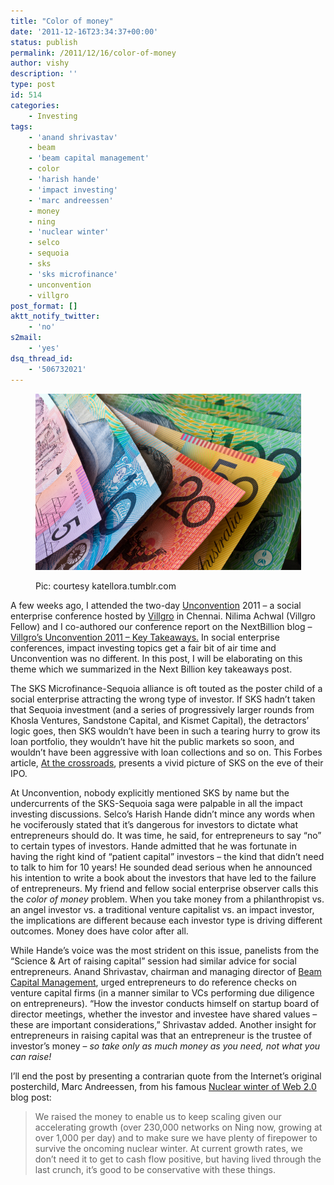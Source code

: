 ```yaml
---
title: "Color of money"
date: '2011-12-16T23:34:37+00:00'
status: publish
permalink: /2011/12/16/color-of-money
author: vishy
description: ''
type: post
id: 514
categories:
    - Investing
tags:
    - 'anand shrivastav'
    - beam
    - 'beam capital management'
    - color
    - 'harish hande'
    - 'impact investing'
    - 'marc andreessen'
    - money
    - ning
    - 'nuclear winter'
    - selco
    - sequoia
    - sks
    - 'sks microfinance'
    - unconvention
    - villgro
post_format: []
aktt_notify_twitter:
    - 'no'
s2mail:
    - 'yes'
dsq_thread_id:
    - '506732021'
---
```

<figure aria-describedby="caption-attachment-515" class="wp-caption alignleft" id="attachment_515" style="width: 425px">

[![](../../../../uploads/2011/12/australian_currency_pic.jpg "australian_currency_pic")](../../../../uploads/2011/12/australian_currency_pic.jpg)<figcaption class="wp-caption-text" id="caption-attachment-515">Pic: courtesy katellora.tumblr.com</figcaption></figure>

A few weeks ago, I attended the two-day [Unconvention](http://www.unconvention.co.in/) 2011 – a social enterprise conference hosted by [Villgro](http://www.villgro.org/) in Chennai. Nilima Achwal (Villgro Fellow) and I co-authored our conference report on the NextBillion blog – [Villgro’s Unconvention 2011 – Key Takeaways.](http://www.nextbillion.net/blog/2011/12/13/at-villgros-unconvention-) In social enterprise conferences, impact investing topics get a fair bit of air time and Unconvention was no different. In this post, I will be elaborating on this theme which we summarized in the Next Billion key takeaways post.

The SKS Microfinance-Sequoia alliance is oft touted as the poster child of a social enterprise attracting the wrong type of investor. If SKS hadn’t taken that Sequoia investment (and a series of progressively larger rounds from Khosla Ventures, Sandstone Capital, and Kismet Capital), the detractors’ logic goes, then SKS wouldn’t have been in such a tearing hurry to grow its loan portfolio, they wouldn’t have hit the public markets so soon, and wouldn’t have been aggressive with loan collections and so on. This Forbes article, [At the crossroads](http://www.forbes.com/2009/09/25/crossroads-vikram-akula-sks-microfinance-suresh-gurumani-forbes-india.html), presents a vivid picture of SKS on the eve of their IPO.

At Unconvention, nobody explicitly mentioned SKS by name but the undercurrents of the SKS-Sequoia saga were palpable in all the impact investing discussions. Selco’s Harish Hande didn’t mince any words when he vociferously stated that it’s dangerous for investors to dictate what entrepreneurs should do. It was time, he said, for entrepreneurs to say “no” to certain types of investors. Hande admitted that he was fortunate in having the right kind of “patient capital” investors – the kind that didn’t need to talk to him for 10 years! He sounded dead serious when he announced his intention to write a book about the investors that have led to the failure of entrepreneurs. My friend and fellow social enterprise observer calls this the *color of money* problem. When you take money from a philanthropist vs. an angel investor vs. a traditional venture capitalist vs. an impact investor, the implications are different because each investor type is driving different outcomes. Money does have color after all.

While Hande’s voice was the most strident on this issue, panelists from the “Science &amp; Art of raising capital” session had similar advice for social entrepreneurs. Anand Shrivastav, chairman and managing director of [Beam Capital Management](http://www.beamcap.com/), urged entrepreneurs to do reference checks on venture capital firms (in a manner similar to VCs performing due diligence on entrepreneurs). “How the investor conducts himself on startup board of director meetings, whether the investor and investee have shared values – these are important considerations,” Shrivastav added. Another insight for entrepreneurs in raising capital was that an entrepreneur is the trustee of investor’s money – *so take only as much money as you need, not what you can raise!*

I’ll end the post by presenting a contrarian quote from the Internet’s original posterchild, Marc Andreessen, from his famous [Nuclear winter of Web 2.0](http://blog.pmarca.com/2008/04/ning-news-serie.html) blog post:

> We raised the money to enable us to keep scaling given our accelerating growth (over 230,000 networks on Ning now, growing at over 1,000 per day) and to make sure we have plenty of firepower to survive the oncoming nuclear winter. At current growth rates, we don’t need it to get to cash flow positive, but having lived through the last crunch, it’s good to be conservative with these things.